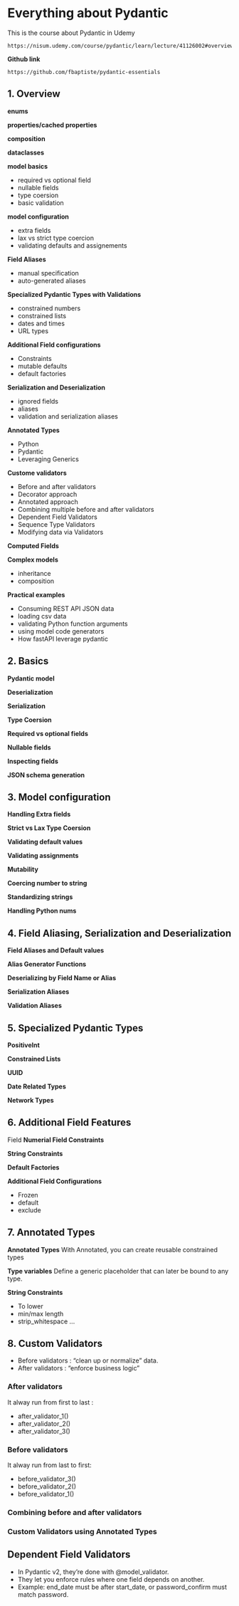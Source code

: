 # Everything about Pydantic

This is the course about Pydantic in Udemy
```
https://nisum.udemy.com/course/pydantic/learn/lecture/41126002#overview
```

**Github link**
```
https://github.com/fbaptiste/pydantic-essentials
```
## 1. Overview

**enums**

**properties/cached properties**

**composition**

**dataclasses**

**model basics**
- required vs optional field 
- nullable fields
- type coersion
- basic validation

**model configuration**
- extra fields
- lax vs strict type coercion
- validating defaults and assignements

**Field Aliases**
- manual specification
- auto-generated aliases

**Specialized Pydantic Types with Validations**
- constrained numbers
- constrained lists
- dates and times
- URL types

**Additional Field configurations**
- Constraints 
- mutable defaults
- default factories

**Serialization and Deserialization**
- ignored fields 
- aliases
- validation and serialization aliases

**Annotated Types**
- Python
- Pydantic
- Leveraging Generics

**Custome validators**
- Before and after validators
- Decorator approach
- Annotated approach
- Combining multiple before and after validators
- Dependent Field Validators
- Sequence Type Validators
- Modifying data via Validators

**Computed Fields**

**Complex models**
- inheritance
- composition

**Practical examples**
- Consuming REST API JSON data
- loading csv data
- validating Python function arguments
- using model code generators
- How fastAPI leverage pydantic



## 2. Basics

**Pydantic model**

**Deserialization**

**Serialization**

**Type Coersion**

**Required vs optional fields**

**Nullable fields**

**Inspecting fields**

**JSON schema generation**

## 3. Model configuration

**Handling Extra fields**

**Strict vs Lax Type Coersion**

**Validating default values**

**Validating assignments**

**Mutability**

**Coercing number to string**

**Standardizing strings**

**Handling Python nums**

## 4. Field Aliasing, Serialization and Deserialization

**Field Aliases and Default values**

**Alias Generator Functions**

**Deserializing by Field Name or Alias**

**Serialization Aliases**

**Validation Aliases**

## 5. Specialized Pydantic Types

**PositiveInt**

**Constrained Lists**

**UUID**

**Date Related Types**

**Network Types**

## 6. Additional Field Features
Field
**Numerial Field Constraints**

**String Constraints**

**Default Factories**

**Additional Field Configurations**
- Frozen
- default 
- exclude

## 7. Annotated Types

**Annotated Types**
With Annotated, you can create reusable constrained types

**Type variables**
Define a generic placeholder that can later be bound to any type.

**String Constraints**
- To lower
- min/max length
- strip_whitespace 
...


## 8. Custom Validators
- Before validators : “clean up or normalize” data.
- After validators : “enforce business logic”
### After validators
It alway run from first to last :
- after_validator_1()
- after_validator_2()
- after_validator_3()

### Before validators
It alway run from last to first:
- before_validator_3()
- before_validator_2()
- before_validator_1()

### Combining before and after validators

### Custom Validators using Annotated Types

## Dependent Field Validators
- In Pydantic v2, they’re done with @model_validator.
- They let you enforce rules where one field depends on another.
- Example: end_date must be after start_date, or password_confirm must match password.


